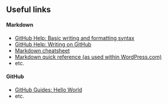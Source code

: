 ## Useful links

#### Markdown
  * [GitHub Help: Basic writing and formatting syntax](https://help.github.com/articles/basic-writing-and-formatting-syntax/)
  * [GitHub Help: Writing on GitHub](https://help.github.com/categories/writing-on-github/)
  * [Markdown cheatsheet](https://github.com/adam-p/markdown-here/wiki/Markdown-Cheatsheet)
  * [Markdown quick reference (as used within WordPress.com)](https://en.support.wordpress.com/markdown-quick-reference/)
  * etc.
  

#### GitHub
  * [GitHub Guides: Hello World](https://guides.github.com/activities/hello-world/)
  * etc.
  
